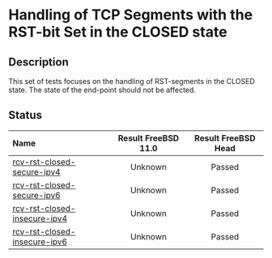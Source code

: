 # Handling of TCP Segments with the RST-bit Set in the CLOSED state

## Description
This set of tests focuses on the handling of RST-segments in the CLOSED state. The state of the end-point should not be affected.

## Status

| Name                                                                                                                                                                   | Result FreeBSD 11.0 | Result FreeBSD Head |
|:-----------------------------------------------------------------------------------------------------------------------------------------------------------------------|:-------------------:|:-------------------:|
|[rcv-rst-closed-secure-ipv4](rcv-rst-closed-secure-ipv4.pkt "Ensure that the reception of a TCP RST in the CLOSED state does not trigger the sending of a TCP RST")     | Unknown             | Passed              |
|[rcv-rst-closed-secure-ipv6](rcv-rst-closed-secure-ipv6.pkt "Ensure that the reception of a TCP RST in the CLOSED state does not trigger the sending of a TCP RST")     | Unknown             | Passed              |
|[rcv-rst-closed-insecure-ipv4](rcv-rst-closed-insecure-ipv4.pkt "Ensure that the reception of a TCP RST in the CLOSED state does not trigger the sending of a TCP RST") | Unknown             | Passed              |
|[rcv-rst-closed-insecure-ipv6](rcv-rst-closed-insecure-ipv6.pkt "Ensure that the reception of a TCP RST in the CLOSED state does not trigger the sending of a TCP RST") | Unknown             | Passed              |
